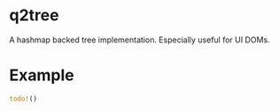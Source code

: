 # q2tree
A hashmap backed tree implementation.
Especially useful for UI DOMs.

# Example
```rs
todo!()
```
